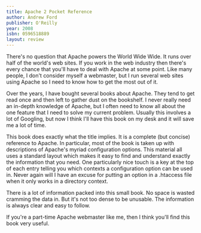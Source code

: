 ```yaml
---
title: Apache 2 Pocket Reference
author: Andrew Ford
publisher: O'Reilly
year: 2008
isbn: 0596518889
layout: review
--- 
```


There's no question that Apache powers the World Wide Wide. It runs over half
of the world's web sites. If you work in the web industry then there's every
chance that you'll have to deal with Apache at some point. Like many people, I
don't consider myself a webmaster, but I run several web sites using Apache so
I need to know how to get the most out of it.

Over the years, I have bought several books about Apache. They tend to get
read once and then left to gather dust on the bookshelf. I never really need
an in-depth knowledge of Apache, but I often need to know all about the one
feature that I need to solve my current problem. Usually this involves a lot
of Googling, but now I think I'll have this book on my desk and it will save
me a lot of time.

This book does exactly what the title implies. It is a complete (but concise)
reference to Apache. In particular, most of the book is taken up with
descriptions of Apache's myriad configuration options. This material all uses
a standard layout which makes it easy to find and understand exactly the
information that you need. One particularly nice touch is a key at the top of
each entry telling you which contexts a configuration option can be used in.
Never again will I have an excuse for putting an option in a .htaccess file
when it only works in a directory context.

There is a lot of information packed into this small book. No space is wasted
cramming the data in. But it's not too dense to be unusable. The information
is always clear and easy to follow.

If you're a part-time Apache webmaster like me, then I think you'll find this
book very useful.

